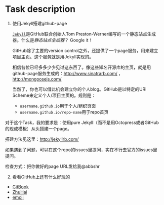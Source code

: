 Task description
===

1. 使用Jekyll搭建github-page

	[`Jekyll`](http://jekyllrb.com/)是GitHub联合创始人Tom Preston-Werner编写的一个静态站点生成器。什么是*静态站点生成器*？ Google it！

    GitHub除了主要的version control之外，还提供了一个page服务，用来建立项目主页。这个服务就是用Jekyll实现的。

    相信各位已经多多少少见过这东西了。像这些知名开源库的主页，就是用github-page服务生成的：http://www.sinatrarb.com/ ， http://mongoosejs.com/

    当然了，你也可以借此机会建立你的个人blog。GitHub是以特定的URI Scheme来定义个人/项目主页的。规则是：
    + `username.github.io`用于个人/组织页面
    + `username.github.io/repo-name`用于repo首页

 对于这个Task，我的要求是：使用pure Jekyll（而不是用Octopress或者GitHub的现成模板）从头搭建一个page。
 	
 搭建方法见这里：http://jekyllrb.com/
 
 如果遇到了问题，可以在这个repo的issues里提问，实在不行去官方的issues里提问。
 
 检查方式：把你做好的page URL发给我@abbshr

2. 看看GitHub上还有什么好玩的
	
+ [GitBook](https://www.gitbook.io/)
+ [ZhuHai](https://github.com/FoOTOo/ZhuHai)
+ [emoji](https://github.com/muan/emoji)